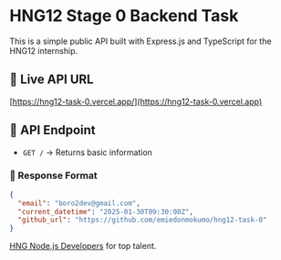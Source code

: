 # HNG12 Stage 0 Backend Task

This is a simple public API built with Express.js and TypeScript for the HNG12 internship.

## 🚀 Live API URL
[https://hng12-task-0.vercel.app/](https://hng12-task-0.vercel.app)

## 📌 API Endpoint
- `GET /` → Returns basic information



### 🔹 Response Format
```json
{
  "email": "boro2dev@gmail.com",
  "current_datetime": "2025-01-30T09:30:00Z",
  "github_url": "https://github.com/emiedonmokumo/hng12-task-0"
}
```

[HNG Node.js Developers](https://hng.tech/hire/nodejs-developers/) for top talent.